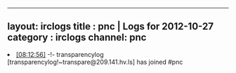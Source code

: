 
---
layout: irclogs
title : pnc | Logs for 2012-10-27
category : irclogs
channel: pnc
---
<li class="logitem"><a href="#08:12:56" name="08:12:56" class="time">[08:12:56]</a> -!- <span class="join">transparencylog</span> [transparencylog!~transpare@209.141.hv.ls] has joined #pnc </li>
</ul>

